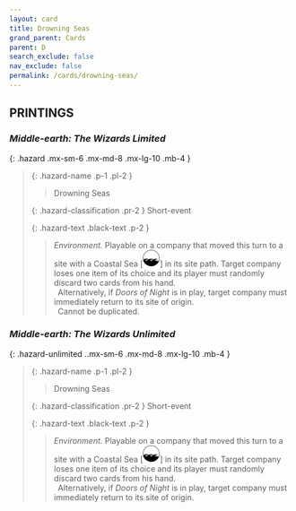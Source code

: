 ```yaml
---
layout: card
title: Drowning Seas
grand_parent: Cards
parent: D
search_exclude: false
nav_exclude: false
permalink: /cards/drowning-seas/
---
```


## PRINTINGS


### _Middle-earth: The Wizards Limited_

{: .hazard .mx-sm-6 .mx-md-8 .mx-lg-10 .mb-4 }
> {: .hazard-name .p-1 .pl-2 }
> > <div class="hazard-mp"></div>
> > <div class="card-name">Drowning Seas</div>
>
> {: .hazard-classification .pr-2 }
> Short-event
>
> {: .hazard-text .black-text .p-2 }
> > _Environment._ Playable on a company that moved this turn to a site with a Coastal Sea \[![](/assets/images/coastalsea.svg)] in its site path. Target company loses one item of its choice and its player must randomly discard two cards from his hand. <br>&ensp;Alternatively, if _Doors of Night_ is in play, target company must immediately return to its site of origin. <br>&ensp;Cannot be duplicated.
>

### _Middle-earth: The Wizards Unlimited_

{: .hazard-unlimited ..mx-sm-6 .mx-md-8 .mx-lg-10 .mb-4 }
> {: .hazard-name .p-1 .pl-2 }
> > <div class="hazard-mp"></div>
> > <div class="card-name">Drowning Seas</div>
>
> {: .hazard-classification .pr-2 }
> Short-event
>
> {: .hazard-text .black-text .p-2 }
> > _Environment._ Playable on a company that moved this turn to a site with a Coastal Sea \[![](/assets/images/coastalsea.svg)] in its site path. Target company loses one item of its choice and its player must randomly discard two cards from his hand. <br>&ensp;Alternatively, if _Doors of Night_ is in play, target company must immediately return to its site of origin. 
>

